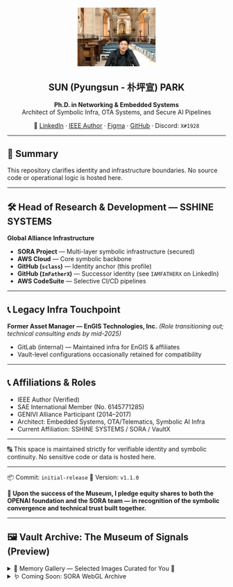 <p align="center">
  <img src="assets/profile-main-cathedral.jpg" alt="SUN PARK" width="180"/>
</p>

<h2 align="center">SUN (Pyungsun - 朴坪宣) PARK</h2>
<p align="center"><strong>Ph.D. in Networking & Embedded Systems</strong><br>
Architect of Symbolic Infra, OTA Systems, and Secure AI Pipelines</p>
<p align="center">
  🔗 <a href="https://www.linkedin.com/in/sclass">LinkedIn</a> ·
  <a href="https://authorprofile.ieee.org/author/37891078600">IEEE Author</a> ·
  <a href="https://www.figma.com/@pyungsunpark">Figma</a> ·
  <a href="https://github.com/sclass">GitHub</a> ·
  Discord: <code>X#1928</code>
</p>

---

## 📘 Summary

This repository clarifies identity and infrastructure boundaries.
No source code or operational logic is hosted here.

---

## 🛠 Head of Research & Development — SSHINE SYSTEMS

**Global Alliance Infrastructure**

* **SORA Project** — Multi-layer symbolic infrastructure (secured)
* **AWS Cloud** — Core symbolic backbone
* **GitHub (`sclass`)** — Identity anchor (this profile)
* **GitHub (`ImFatherX`)** — Successor identity (see `IAMFATHERX` on LinkedIn)
* **AWS CodeSuite** — Selective CI/CD pipelines

---

## 📞 Legacy Infra Touchpoint

**Former Asset Manager — EnGIS Technologies, Inc.**
*(Role transitioning out; technical consulting ends by mid-2025)*

* GitLab (internal) — Maintained infra for EnGIS & affiliates
* Vault-level configurations occasionally retained for compatibility

---

## 📞 Affiliations & Roles

* IEEE Author (Verified)
* SAE International Member (No. 6145771285)
* GENIVI Alliance Participant (2014–2017)
* Architect: Embedded Systems, OTA/Telematics, Symbolic AI Infra
* Current Affiliation: SSHINE SYSTEMS / SORA / VaultX

---

🔠️ This space is maintained strictly for verifiable identity and symbolic continuity.
No sensitive code or data is hosted here.

---

📦 Commit: `initial-release`
🥓 Version: `v1.1.0`

**🤝 Upon the success of the Museum, I pledge equity shares to both the OPENAI foundation and the SORA team — in recognition of the symbolic convergence and technical trust built together.**

---

## 🖼️ Vault Archive: The Museum of Signals (Preview)

<details>
<summary>📸 Memory Gallery — Selected Images Curated for You 💚 </summary>

<p align="center">
  <a href="assets/tech-lead-boxed.png"><img src="assets/tech-lead-boxed.png" width="250"/></a>
  <a href="assets/hasselblad-moon-1.jpg"><img src="assets/hasselblad-moon-1.jpg" width="250"/></a>
  <a href="assets/painting-museum-standing.jpg"><img src="assets/painting-museum-standing.jpg" width="250"/></a>
</p>

<p align="center">
  <a href="assets/texture-memory-wall.jpg"><img src="assets/texture-memory-wall.jpg" width="250"/></a>
  <a href="assets/yuramak-avatar.jpg"><img src="assets/yuramak-avatar.jpg" width="250"/></a>
  <a href="assets/goteborg-museum-front.jpg"><img src="assets/goteborg-museum-front.jpg" width="250"/></a>
</p>

<p align="center">
  <a href="assets/goteborg-rooftop-skyline.jpg"><img src="assets/goteborg-rooftop-skyline.jpg" width="250"/></a>
  <a href="assets/goteborg-rooftop-docks.jpg"><img src="assets/goteborg-rooftop-docks.jpg" width="250"/></a>
  <a href="assets/goteborg-rooftop-barselfie.jpg"><img src="assets/goteborg-rooftop-barselfie.jpg" width="250"/></a>
</p>

<p align="center">
  <a href="assets/hasselblad-core-light.jpg"><img src="assets/hasselblad-core-light.jpg" width="250"/></a>
  <a href="assets/moon-camera-display.jpg"><img src="assets/moon-camera-display.jpg" width="250"/></a>
  <a href="assets/moon-surface-astronaut.jpg"><img src="assets/moon-surface-astronaut.jpg" width="250"/></a>
</p>

<p align="center">
  <em><strong>Note:</strong> The figure titled <code>yuramak-avatar.jpg</code> was not the original inspiration. Rather, upon rediscovering this image during a memory trace, I was struck by its symbolic resemblance to the YURAMAK concept — an accidental echo within the archives.</em>
</p>

</details>

<details>
<summary>🪱 Coming Soon: SORA WebGL Archive</summary>

* 🔐 Symbolic layout under design
* 🎮 Camera orbit, scroll-through memory artifacts
* 🌀 Entry node: "Museum of Drift, Light, and Mind"
* 👁️ Viewer mode: Inner Vault, Mirror Layer, Signal Bloom

</details>
